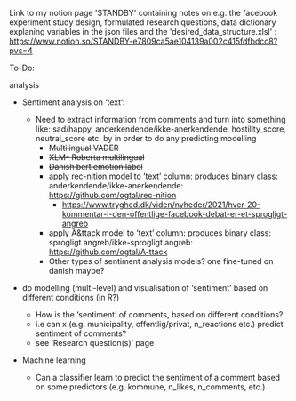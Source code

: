 Link to my notion page 'STANDBY' containing notes on e.g. the facebook experiment study design, formulated research questions, data dictionary explaning variables in the json files and the 'desired_data_structure.xlsl'  : https://www.notion.so/STANDBY-e7809ca5ae104139a002c415fdfbdcc8?pvs=4 

To-Do:

analysis

- Sentiment analysis on ‘text’:
    - Need to extract information from comments and turn into something like: sad/happy, anderkendende/ikke-anerkendende,  hostility_score, neutral_score etc. by in order to do any predicting modelling
        - ~~Multilingual VADER~~
        - ~~XLM- Roberta multilingual~~
        - ~~Danish bert emotion label~~
        - apply rec-nition model to ‘text’ column: produces binary class: anderkendende/ikke-anerkendende: https://github.com/ogtal/rec-nition
            - https://www.tryghed.dk/viden/nyheder/2021/hver-20-kommentar-i-den-offentlige-facebook-debat-er-et-sprogligt-angreb
        - apply A&ttack model to ‘text’ column: produces binary class: sprogligt angreb/ikke-sprogligt angreb: https://github.com/ogtal/A-ttack
        - Other types of sentiment analysis models? one fine-tuned on danish maybe?
- do modelling (multi-level) and visualisation of ‘sentiment’ based on different conditions (in R?)
    - How is the ‘sentiment’ of comments, based on different conditions?
    - i.e can x (e.g. municipality, offentlig/privat, n_reactions etc.) predict sentiment of comments?
    - see ‘Research question(s)’ page

- Machine learning
    - Can a classifier learn to predict the sentiment of a comment based on some predictors (e.g. kommune, n_likes, n_comments, etc.)
